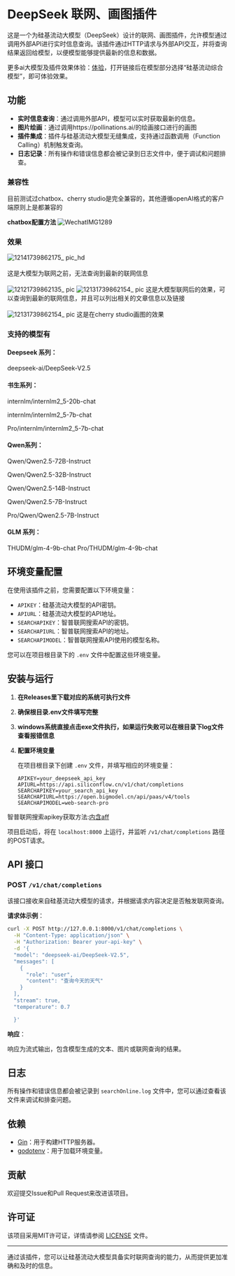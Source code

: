 # DeepSeek 联网、画图插件

这是一个为硅基流动大模型（DeepSeek）设计的联网、画图插件，允许模型通过调用外部API进行实时信息查询。该插件通过HTTP请求与外部API交互，并将查询结果返回给模型，以便模型能够提供最新的信息和数据。

更多ai大模型及插件效果体验：[体验](https://fchat.dykyzdh.cn/)，打开链接后在模型部分选择“硅基流动综合模型”，即可体验效果。

## 功能

- **实时信息查询**：通过调用外部API，模型可以实时获取最新的信息。
- **图片绘画**：通过调用https://pollinations.ai/的绘画接口进行的画图
- **插件集成**：插件与硅基流动大模型无缝集成，支持通过函数调用（Function Calling）机制触发查询。
- **日志记录**：所有操作和错误信息都会被记录到日志文件中，便于调试和问题排查。

### 兼容性
目前测试过chatbox、cherry studio是完全兼容的，其他遵循openAI格式的客户端原则上是都兼容的

**chatbox配置方法**
![WechatIMG1289](/pubic/1.png)



### 效果
![12141739862175_ pic_hd](/pubic/2.jpg)<br><br>
这是大模型为联网之前，无法查询到最新的联网信息<br><br>
![12121739862135_ pic](/pubic/3.jpg)
![12131739862154_ pic](/pubic/4.jpg)
这是大模型联网后的效果，可以查询到最新的联网信息，并且可以列出相关的文章信息以及链接<br><br>
![12131739862154_ pic](/pubic/5.jpg)
这是在cherry studio画图的效果


### 支持的模型有
#### Deepseek 系列：<br>
deepseek-ai/DeepSeek-V2.5

#### 书生系列：<br>
internlm/internlm2_5-20b-chat

internlm/internlm2_5-7b-chat

Pro/internlm/internlm2_5-7b-chat

#### Qwen系列：<br>
Qwen/Qwen2.5-72B-Instruct

Qwen/Qwen2.5-32B-Instruct

Qwen/Qwen2.5-14B-Instruct

Qwen/Qwen2.5-7B-Instruct

Pro/Qwen/Qwen2.5-7B-Instruct

#### GLM 系列：<br>
THUDM/glm-4-9b-chat
Pro/THUDM/glm-4-9b-chat



## 环境变量配置

在使用该插件之前，您需要配置以下环境变量：

- `APIKEY`：硅基流动大模型的API密钥。
- `APIURL`：硅基流动大模型的API地址。
- `SEARCHAPIKEY`：智普联网搜索API的密钥。
- `SEARCHAPIURL`：智普联网搜索API的地址。
- `SEARCHAPIMODEL`：智普联网搜索API使用的模型名称。

您可以在项目根目录下的 `.env` 文件中配置这些环境变量。

## 安装与运行

1. **在Releases里下载对应的系统可执行文件**
2. **确保根目录.env文件填写完整**
3. **windows系统直接点击exe文件执行，如果运行失败可以在根目录下log文件查看报错信息**
4. **配置环境变量**

   在项目根目录下创建 `.env` 文件，并填写相应的环境变量：

   ```env
   APIKEY=your_deepseek_api_key
   APIURL=https://api.siliconflow.cn/v1/chat/completions
   SEARCHAPIKEY=your_search_api_key
   SEARCHAPIURL=https://open.bigmodel.cn/api/paas/v4/tools
   SEARCHAPIMODEL=web-search-pro
   ```
智普联网搜索apikey获取方法:[内含aff](https://www.bigmodel.cn/invite?icode=yT8eVZEpgS7b5z7C%2B87nKbC%2Fk7jQAKmT1mpEiZXXnFw%3D)


项目启动后，将在 `localhost:8000` 上运行，并监听 `/v1/chat/completions` 路径的POST请求。





## API 接口

### POST `/v1/chat/completions`

该接口接收来自硅基流动大模型的请求，并根据请求内容决定是否触发联网查询。

**请求体示例**：

```bash
curl -X POST http://127.0.0.1:8000/v1/chat/completions \
  -H "Content-Type: application/json" \
  -H "Authorization: Bearer your-api-key" \
  -d '{
  "model": "deepseek-ai/DeepSeek-V2.5",
  "messages": [
    {
      "role": "user",
      "content": "查询今天的天气"
    }
  ],
  "stream": true,
  "temperature": 0.7

  }' 
```

**响应**：

响应为流式输出，包含模型生成的文本、图片或联网查询的结果。

## 日志

所有操作和错误信息都会被记录到 `searchOnline.log` 文件中，您可以通过查看该文件来调试和排查问题。

## 依赖

- [Gin](https://github.com/gin-gonic/gin)：用于构建HTTP服务器。
- [godotenv](https://github.com/joho/godotenv)：用于加载环境变量。

## 贡献

欢迎提交Issue和Pull Request来改进该项目。

## 许可证

该项目采用MIT许可证，详情请参阅 [LICENSE](LICENSE) 文件。

---

通过该插件，您可以让硅基流动大模型具备实时联网查询的能力，从而提供更加准确和及时的信息。
